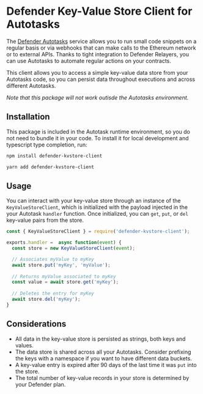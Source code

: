 # Defender Key-Value Store Client for Autotasks

The [Defender Autotasks](https://docs.openzeppelin.com/defender/autotasks) service allows you to run small code snippets on a regular basis or via webhooks that can make calls to the Ethereum network or to external APIs. Thanks to tight integration to Defender Relayers, you can use Autotasks to automate regular actions on your contracts.

This client allows you to access a simple key-value data store from your Autotasks code, so you can persist data throughout executions and across different Autotasks.

_Note that this package will not work outisde the Autotasks environment._

## Installation

This package is included in the Autotask runtime environment, so you do not need to bundle it in your code. To install it for local development and typescript type completion, run:

```bash
npm install defender-kvstore-client
```

```bash
yarn add defender-kvstore-client
```

## Usage

You can interact with your key-value store through an instance of the `KeyValueStoreClient`, which is initialized with the payload injected in the your Autotask `handler` function. Once initialized, you can `get`, `put`, or `del` key-value pairs from the store.

```js
const { KeyValueStoreClient } = require('defender-kvstore-client');

exports.handler =  async function(event) {
  const store = new KeyValueStoreClient(event);

  // Associates myValue to myKey
  await store.put('myKey', 'myValue');
  
  // Returns myValue associated to myKey
  const value = await store.get('myKey');
  
  // Deletes the entry for myKey
  await store.del('myKey');
}
```

## Considerations

- All data in the key-value store is persisted as strings, both keys and values. 
- The data store is shared across all your Autotasks. Consider prefixing the keys with a namespace if you want to have different data buckets.
- A key-value entry is expired after 90 days of the last time it was `put` into the store.
- The total number of key-value records in your store is determined by your Defender plan.